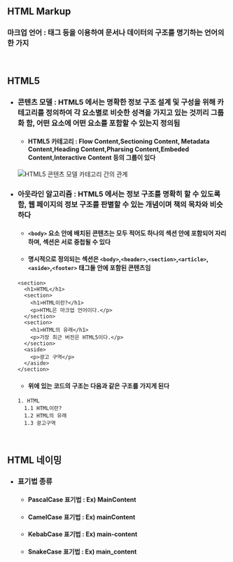 ## HTML Markup
### 마크업 언어 : 태그 등을 이용하여 문서나 데이터의 구조를 명기하는 언어의 한 가지

</br>

## HTML5 
- ### 콘텐츠 모델 : HTML5 에서는 명확한 정보 구조 설계 및 구성을 위해 카테고리를 정의하여 각 요소별로 비슷한 성격을 가지고 있는 것끼리 그룹화 함, 어떤 요소에 어떤 요소를 포함할 수 있는지 정의됨
  - #### HTML5 카테고리 : Flow Content,Sectioning Content, Metadata Content,Heading Content,Pharsing Content,Embeded Content,Interactive Content 등의 그룹이 있다 
  ![](https://media.prod.mdn.mozit.cloud/attachments/2012/07/09/3704/07b3e5bb546840a09bb35d45b36009a6/Content_categories_venn.png "HTML5 콘텐츠 모델 카테고리 간의 관계")
- ### 아웃라인 알고리즘 : HTML5 에서는 정보 구조를 명확히 할 수 있도록 함, 웹 페이지의 정보 구조를 판별할 수 있는 개념이며 책의 목차와 비슷하다 
  - #### `<body>` 요소 안에 배치된 콘텐츠는 모두 적어도 하나의 섹션 안에 포함되어 자리하며, 섹션은 서로 중첩될 수 있다
  - #### 명시적으로 정의되는 섹션은 `<body>`,`<header>`,`<section>`,`<article>`,`<aside>`,`<footer>` 태그들 안에 포함된 콘텐츠임
  ```
  <section>
    <h1>HTML</h1>
    <section>
      <h1>HTML이란?</h1>
      <p>HTML은 마크업 언어이다.</p>
    </section>
    <section>
      <h1>HTML의 유래</h1>
      <p>가장 최근 버전은 HTML5이다.</p>  
    </section>
    <aside>
      <p>광고 구역</p> 
    </aside>  
  </section>
  ```
  - #### 위에 있는 코드의 구조는 다음과 같은 구조를 가지게 된다
  ```
  1. HTML
    1.1 HTML이란?
    1.2 HTML의 유래
    1.3 광고구역
  ```
</br>

## HTML 네이밍
- ### 표기법 종류
  - #### PascalCase 표기법 : Ex) MainContent
  - #### CamelCase 표기법 : Ex) mainContent
  - #### KebabCase 표기법 : Ex) main-content
  - #### SnakeCase 표기법 : Ex) main_content
